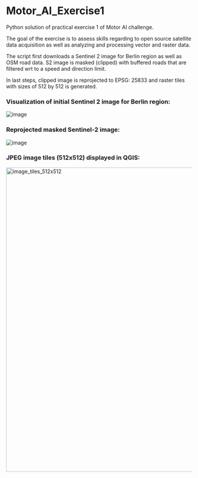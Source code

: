 # Motor_AI_Exercise1

Python solution of practical exercise 1 of Motor AI challenge. 

The goal of the exercise is to assess skills regarding to open source satellite data acquisition as well as analyzing and processing vector and raster data.

The script first downloads a Sentinel 2 image for Berlin region as well as OSM road data. S2 image is masked (clipped) with buffered roads that are filtered wrt to a speed and direction limit. 

In last steps, clipped image is reprojected to EPSG: 25833 and raster tiles with sizes of 512 by 512 is generated.

### Visualization of initial Sentinel 2 image for Berlin region:

![image](https://github.com/user-attachments/assets/90a91ebf-7902-4aca-bd46-66bf38475e86)

### Reprojected masked Sentinel-2 image:

![image](https://github.com/user-attachments/assets/8db300ec-9b53-433b-a114-8ce2fbe31ec7)

### JPEG image tiles (512x512) displayed in QGIS:
<img width="827" alt="image_tiles_512x512" src="https://github.com/user-attachments/assets/ac0c5ec7-9bc9-4ce5-8443-8543d7a3802e">



